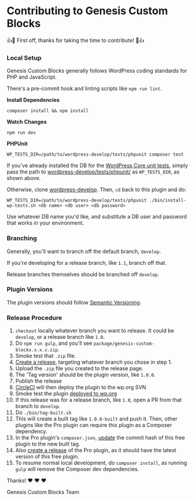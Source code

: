 # Contributing to Genesis Custom Blocks

:+1::tada: First off, thanks for taking the time to contribute! :tada::+1:

### Local Setup

Genesis Custom Blocks generally follows WordPress coding standards for PHP and JavaScript.

There's a pre-commit hook and linting scripts like `npm run lint`.

**Install Dependencies**

```
composer install && npm install
```

**Watch Changes**

```
npm run dev
```

**PHPUnit**

```
WP_TESTS_DIR=/path/to/wordpress-develop/tests/phpunit composer test
```

If you've already installed the DB for the [WordPress Core unit tests](https://github.com/WordPress/wordpress-develop/tree/0228dd6a5d17aa42735fdff9b106afccb960311e/tests/phpunit), simply pass the path to [wordpress-develop/tests/phpunit/](https://github.com/WordPress/wordpress-develop/tree/0228dd6a5d17aa42735fdff9b106afccb960311e/tests/phpunit) as `WP_TESTS_DIR`, as shown above.

Otherwise, clone [wordpress-develop](https://github.com/WordPress/wordpress-develop). Then, `cd` back to this plugin and do:

```
WP_TESTS_DIR=/path/to/wordpress-develop/tests/phpunit ./bin/install-wp-tests.sh <db name> <db user> <db password>
```

Use whatever DB name you'd like, and substitute a DB user and password that works in your environment.

### Branching

Generally, you'll want to branch off the default branch, `develop`.

If you're developing for a release branch, like `1.1`, branch off that.

Release branches themselves should be branched off `develop`.

### Plugin Versions

The plugin versions should follow [Semantic Versioning](https://semver.org/#semantic-versioning-200).

### Release Procedure

1. `checkout` locally whatever branch you want to release. It could be `develop`, or a release branch like `1.0`. 
1. Do `npm run gulp`, and you'll see `package/genesis-custom-blocks.x.x.x.zip`.
1. Smoke test that `.zip` file.
1. [Create a release](https://github.com/studiopress/genesis-custom-blocks/releases/new), targeting whatever branch you chose in step 1.
1. Upload the `.zip` file you created to the release page.
1. The 'Tag version' should be the plugin version, like `1.0.0`.
1. Publish the release
1. [CircleCI](https://github.com/studiopress/genesis-custom-blocks/blob/develop/.circleci/config.yml) will then deploy the plugin to the wp.org SVN
1. Smoke test the plugin [deployed to wp.org](https://wordpress.org/plugins/genesis-custom-blocks/)
1. If this release was for a release branch, like `1.0`, open a PR from that branch to `develop`.
1. Do `./bin/tag-built.sh`
1. This will create a built tag like `1.0.0-built` and push it. Then, other plugins like the Pro plugin can require this plugin as a Composer dependency.
1. In the Pro plugin's `composer.json`, [update](https://github.com/studiopress/genesis-custom-blocks-pro/blob/develop/CONTRIBUTING.md#plugin-dependency) the commit hash of this free plugin to the new built tag.
1. Also [create a release](https://github.com/studiopress/genesis-custom-blocks-pro/blob/develop/CONTRIBUTING.md#release-procedure) of the Pro plugin, as it should have the latest version of this free plugin.
1. To resume normal local development, do `composer install`, as running `gulp` will remove the Composer dev dependencies.

Thanks! :heart: :heart: :heart:

Genesis Custom Blocks Team

